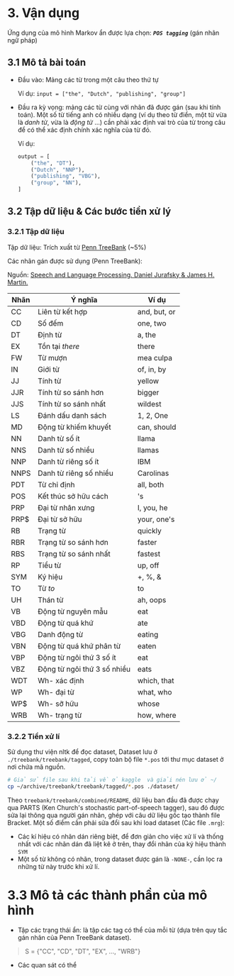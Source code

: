 # 3. Vận dụng
Ứng dụng của mô hình Markov ẩn được lựa chọn: _**`POS tagging`**_ (gán nhãn ngữ pháp)

## 3.1 Mô tả bài toán
- Đầu vào: Mảng các từ trong một câu theo thứ tự

    Ví dụ: `input = ["the", "Dutch", "publishing", "group"]`
- Đầu ra kỳ vọng: mảng các từ cùng với nhãn đã được gán (sau khi tính toán). Một số từ tiếng anh có nhiều dạng (ví dụ theo từ điển, một từ vừa là *danh từ*, vừa là *động từ* ...) cần phải xác định vai trò của từ trong câu để có thể xác định chính xác nghĩa của từ đó.

    Ví dụ: 
    ```python
    output = [
        ("the", "DT"),
        ("Dutch", "NNP"),
        ("publishing", "VBG"),
        ("group", "NN"),
    ]
    ```

## 3.2 Tập dữ liệu & Các bước tiền xử lý
### 3.2.1 Tập dữ liệu
Tập dữ liệu: Trích xuất từ [Penn TreeBank](https://www.kaggle.com/datasets/nltkdata/penn-tree-bank) (~5%)

Các nhãn gán được sử dụng (Penn TreeBank):

Nguồn: [Speech and Language Processing. Daniel Jurafsky & James H. Martin.](https://web.stanford.edu/~jurafsky/slp3/8.pdf)

|Nhãn|Ý nghĩa|Ví dụ|
|---|---|---|
|CC| Liên từ kết hợp | and, but, or |
|CD| Số đếm | one, two |
|DT| Định từ | a, the |
|EX| Tồn tại _there_ | there |
|FW| Từ mượn | mea culpa |
|IN| Giới từ | of, in, by |
|JJ| Tính từ | yellow |
|JJR| Tính từ so sánh hơn | bigger |
|JJS| Tính từ so sánh nhất | wildest |
|LS| Đánh dấu danh sách | 1, 2, One |
|MD| Động từ khiếm khuyết | can, should |
|NN| Danh từ số ít | llama |
|NNS| Danh từ số nhiều | llamas|
|NNP| Danh từ riêng số ít | IBM |
|NNPS| Danh từ riêng số nhiều | Carolinas |
|PDT| Từ chỉ định | all, both |
|POS| Kết thúc sở hữu cách | 's |
|PRP| Đại từ nhân xưng | I, you, he |
|PRP$| Đại từ sở hữu | your, one's |
|RB| Trạng từ | quickly |
|RBR| Trạng từ so sánh hơn | faster |
|RBS| Trạng từ so sánh nhất | fastest |
|RP| Tiểu từ | up, off |
|SYM| Ký hiệu | +, %, & |
|TO| Từ _to_ | to |
|UH| Thán từ | ah, oops |
|VB| Động từ nguyên mẫu | eat |
|VBD| Động từ quá khứ | ate |
|VBG| Danh động từ | eating |
|VBN| Động từ quá khứ phân từ | eaten |
|VBP| Động từ ngôi thứ 3 số ít | eat |
|VBZ| Động từ ngôi thứ 3 số nhiều | eats |
|WDT| Wh- xác định | which, that |
|WP| Wh- đại từ | what, who |
|WP$| Wh- sỡ hữu | whose |
|WRB| Wh- trạng từ | how, where|

### 3.2.2 Tiền xử lí
Sử dụng thư viện nltk để đọc dataset,
Dataset lưu ở `./treebank/treebank/tagged`, copy toàn bộ file `*.pos` tới thư mục dataset ở nơi chứa mã nguồn.
```bash
# Giả sử file sau khi tải về ở kaggle  và giải nén lưu ở ~/
cp ~/archive/treebank/treebank/tagged/*.pos ./dataset/
```

Theo `treebank/treebank/combined/README`, dữ liệu ban đầu đã được chạy qua PARTS (Ken Church's stochastic part-of-speech tagger), sau đó được sửa lại thông qua người gán nhãn, ghép với câu dữ liệu gốc tạo thành file Bracket. Một số điểm cần phải sửa đổi sau khi load dataset (Các file `.mrg`):
- Các kí hiệu có nhãn dán riêng biệt, để đơn giản cho việc xử lí và thống nhất với các nhãn dán đã liệt kê ở trên, thay đổi nhãn của ký hiệu thành `SYM`
- Một số từ không có nhãn, trong dataset được gán là `-NONE-`, cần lọc ra những từ này trước khi xử lí.
# 3.3 Mô tả các thành phần của mô hình
- Tập các trạng thái ẩn: là tập các tag có thể của mỗi từ (dựa trên quy tắc gán nhãn của Penn TreeBank dataset).

> S = {"CC", "CD", "DT", "EX", ..., "WRB"}
- Các quan sát có thể